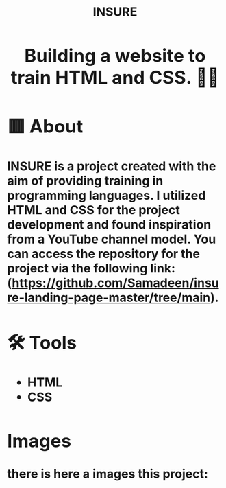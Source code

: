 <h1 align='center'> INSURE </h1>

<h1><img</h1>

<h2 align='center'><p> Building a website to train HTML and CSS. 👩‍🔧</p></h2>

## 🟥 About


**INSURE** is a project created with the aim of providing training in programming languages. I utilized HTML and CSS for the project development and found inspiration from a YouTube channel model. You can access the repository for the project via the following link: (https://github.com/Samadeen/insure-landing-page-master/tree/main).

## 🛠 Tools

- HTML
- CSS

## Images

there is here a images this project:

<div>
<img src=''>
</div>






